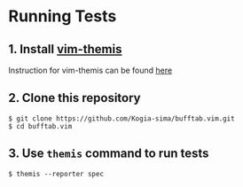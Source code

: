 # Running Tests

## 1. Install [vim-themis](https://github.com/thinca/vim-themis)

Instruction for vim-themis can be found [here](https://github.com/thinca/vim-themis/blob/master/doc/themis.txt#L59-L67)

## 2. Clone this repository

```console
$ git clone https://github.com/Kogia-sima/bufftab.vim.git
$ cd bufftab.vim
```

## 3. Use `themis` command to run tests

```console
$ themis --reporter spec
```
